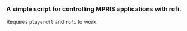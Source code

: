 ### A simple script for controlling MPRIS applications with rofi.

Requires `playerctl` and `rofi` to work.
